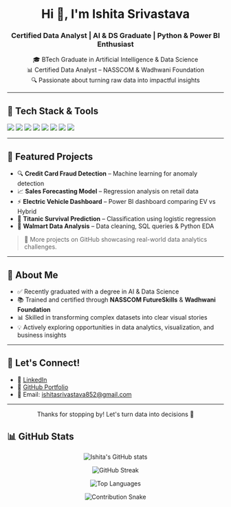 <h1 align="center">Hi 👋, I'm Ishita Srivastava</h1>
<h3 align="center">Certified Data Analyst | AI & DS Graduate | Python & Power BI Enthusiast</h3>

<p align="center">
🎓 BTech Graduate in Artificial Intelligence & Data Science <br>
📊 Certified Data Analyst – NASSCOM & Wadhwani Foundation <br>
🔍 Passionate about turning raw data into impactful insights
</p>

---

## 🚀 Tech Stack & Tools  
<p align="left">
  <img src="https://img.shields.io/badge/Python-3670A0?style=for-the-badge&logo=python&logoColor=ffdd54" />
  <img src="https://img.shields.io/badge/SQL-003B57?style=for-the-badge&logo=mysql&logoColor=white" />
  <img src="https://img.shields.io/badge/Pandas-150458?style=for-the-badge&logo=pandas&logoColor=white" />
  <img src="https://img.shields.io/badge/NumPy-013243?style=for-the-badge&logo=numpy&logoColor=white" />
  <img src="https://img.shields.io/badge/PowerBI-F2C811?style=for-the-badge&logo=powerbi&logoColor=black" />
  <img src="https://img.shields.io/badge/Excel-217346?style=for-the-badge&logo=microsoft-excel&logoColor=white" />
  <img src="https://img.shields.io/badge/Plotly-3F4F75?style=for-the-badge&logo=plotly&logoColor=white" />
  <img src="https://img.shields.io/badge/Google%20Colab-F9AB00?style=for-the-badge&logo=googlecolab&logoColor=black" />
</p>

---

## 📂 Featured Projects  
- 🔍 **Credit Card Fraud Detection** – Machine learning for anomaly detection  
- 📈 **Sales Forecasting Model** – Regression analysis on retail data  
- ⚡ **Electric Vehicle Dashboard** – Power BI dashboard comparing EV vs Hybrid  
- 🧊 **Titanic Survival Prediction** – Classification using logistic regression  
- 🏪 **Walmart Data Analysis** – Data cleaning, SQL queries & Python EDA  

> 📁 More projects on GitHub showcasing real-world data analytics challenges.

---

## 🎯 About Me  
- ✅ Recently graduated with a degree in AI & Data Science  
- 📚 Trained and certified through **NASSCOM FutureSkills** & **Wadhwani Foundation**  
- 📊 Skilled in transforming complex datasets into clear visual stories  
- 💡 Actively exploring opportunities in data analytics, visualization, and business insights

---

## 🔗 Let's Connect!
- 💼 [LinkedIn](https://www.linkedin.com/in/ishitasrivastava852/)  
- 📁 [GitHub Portfolio](https://github.com/IshiSama)  
- 📧 Email: ishitasrivastava852@gmail.com

---

<p align="center">
Thanks for stopping by! Let's turn data into decisions 🚀
</p>

## 📊 GitHub Stats

<p align="center">
  <img src="https://github-readme-stats.vercel.app/api?username=IshiSama&show_icons=true&theme=calm&hide=contribs&count_private=true" alt="Ishita's GitHub stats" />
</p>

<p align="center">
  <img src="https://github-readme-streak-stats.herokuapp.com?user=IshiSama&theme=calm" alt="GitHub Streak" />
</p>

<p align="center">
  <img src="https://github-readme-stats.vercel.app/api/top-langs/?username=IshiSama&layout=compact&theme=calm&langs_count=6" alt="Top Languages" />
</p>

<p align="center">
  <img src="https://github.com/IshiSama/IshiSama/blob/output/github-contribution-grid-snake.svg" alt="Contribution Snake" />
</p>
